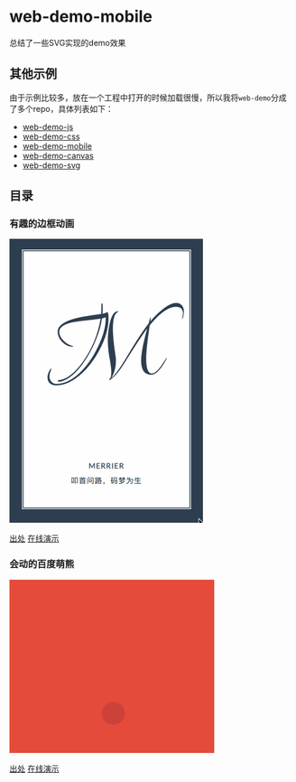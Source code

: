 # web-demo-mobile
总结了一些SVG实现的demo效果

## 其他示例
由于示例比较多，放在一个工程中打开的时候加载很慢，所以我将`web-demo`分成了多个repo，具体列表如下：

* [web-demo-js](https://github.com/merrier/web-demo-js)
* [web-demo-css](https://github.com/merrier/web-demo-css)
* [web-demo-mobile](https://github.com/merrier/web-demo-mobile)
* [web-demo-canvas](https://github.com/merrier/web-demo-canvas)
* [web-demo-svg](https://github.com/merrier/web-demo-svg)

## 目录

### 有趣的边框动画

![有趣的边框动画](./Sampleimg/borderHover.gif)

[出处](https://www.w3cplus.com/svg/creating-a-border-animation-effect-with-svg-and-css.html)
[在线演示](http://merrier.github.io/web-demo-svg/borderHover/borderHover.html)

### 会动的百度萌熊

![会动的百度萌熊](./Sampleimg/baiduBear.gif)

[出处](https://www.w3cplus.com/svg/bear-animation-width-svg.html)
[在线演示](http://merrier.github.io/web-demo-svg/baiduBear/baiduBear.html)